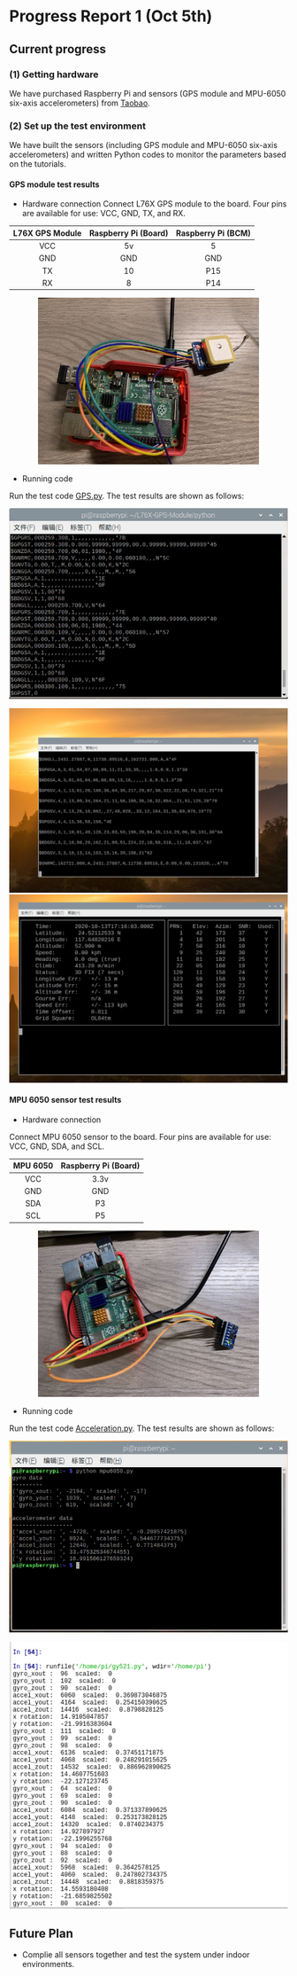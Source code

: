 # Progress Report 1 (Oct 5th)


## Current progress

### (1) Getting hardware
We have purchased Raspberry Pi and sensors (GPS module and MPU-6050 six-axis accelerometers) from [Taobao](https://www.taobao.com/).

### (2) Set up the test environment
We have built the sensors (including GPS module and MPU-6050 six-axis accelerometers) and written Python codes to monitor the parameters based on the tutorials.

#### GPS module test results

  - Hardware connection
Connect L76X GPS module to the board. Four pins are available for use: VCC, GND, TX, and RX.

| L76X GPS Module  | Raspberry Pi (Board)  | Raspberry Pi (BCM) |
| :----: | :----: | :----:|
| VCC | 5v | 5 |
| GND | GND | GND |
| TX | 10 | P15 |
| RX | 8 | P14 |

<div align="center"><img width="400" src="https://github.com/xiongrxchn/IntelBri.github.io/blob/gh1-pages/Images/GPS.png"/></div>

- Running code

Run the test code [GPS.py](https://github.com/xiongrxchn/IntelBri.github.io/blob/gh1-pages/code/GPS.py). The test results are shown as follows:

![image](https://github.com/xiongrxchn/IntelBri.github.io/blob/gh1-pages/Images/gps_test1.png)

![image](https://github.com/xiongrxchn/IntelBri.github.io/blob/gh1-pages/Images/gps_test2.png)
![image](https://github.com/xiongrxchn/IntelBri.github.io/blob/gh1-pages/Images/gps_test3.png)


#### MPU 6050 sensor test results

  - Hardware connection
  
Connect MPU 6050 sensor to the board. Four pins are available for use: VCC, GND, SDA, and SCL.

| MPU 6050  | Raspberry Pi (Board)  |
| :----: | :----: |
| VCC | 3.3v |
| GND | GND |
| SDA | P3 |
| SCL | P5 |

<div align="center"><img width="400" src="https://github.com/xiongrxchn/IntelBri.github.io/blob/gh1-pages/Images/mpu6050.jpeg"/></div>

- Running code

Run the test code [Acceleration.py](https://github.com/xiongrxchn/IntelBri.github.io/blob/gh1-pages/code/Acceleration.py). The test results are shown as follows:

![image](https://github.com/xiongrxchn/IntelBri.github.io/blob/gh1-pages/Images/mpu_test1.png)

![image](https://github.com/xiongrxchn/IntelBri.github.io/blob/gh1-pages/Images/mpu_test2.png)

## Future Plan
- Complie all sensors together and test the system under indoor environments.
